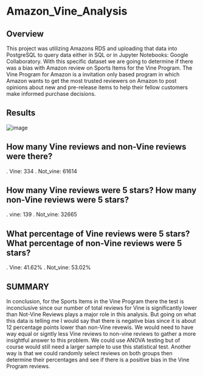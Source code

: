 # Amazon_Vine_Analysis

## Overview
This project was utilizing Amazons RDS and uploading that data into PostgreSQL to query data either in SQL or in Jupyter Notebooks: Google Collaboratory. With this specific dataset we are going to determine if there was a bias with Amazon review on Sports Items for the Vine Program. The Vine Program for Amazon is a invitation only based program in which Amazon wants to get the most trusted reviewers on Amazon to post opinions about new and pre-release items to help their fellow customers make informed purchase decisions.

## Results
![image]()


## How many Vine reviews and non-Vine reviews were there?
   . Vine: 334
   . Not_vine: 61614
   
## How many Vine reviews were 5 stars? How many non-Vine reviews were 5 stars?  
   . vine: 139
   . Not_vine: 32665
 
## What percentage of Vine reviews were 5 stars? What percentage of non-Vine reviews were 5 stars? 
   . Vine: 41.62%
   . Not_vine: 53.02%
   
   
## SUMMARY
In conclusion, for the Sports Items in the Vine Program there the test is inconclusive since our number of total reviews for Vine is significantly lower than Not-Vine Reviews plays a major role in this analysis. But going on what this data is telling me I would say that there is negative bias since it is about 12 percentage points lower than non-Vine revewis. We would need to have way equal or signtly less Vine reviews to non-vine reviews to gather a more insightful answer to this problem. We could use ANOVA testing but of course would still need a larger sample to use this statistical test. Another way is that we could randomly select reviews on both groups then determine their percentages and see if there is a positive bias in the Vine Program reviews.

